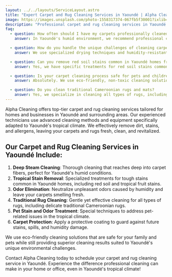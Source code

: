 ```yaml
---
layout: ../../layouts/ServiceLayout.astro
title: "Expert Carpet and Rug Cleaning Services in Yaoundé | Alpha Cleaning"
image: https://images.unsplash.com/photo-1558317374-067fb5f30001?ixlib=rb-4.0.3&ixid=M3wxMjA3fDB8MHxwaG90by1wYWdlfHx8fGVufDB8fHx8fA%3D%3D&auto=format&fit=crop&w=2070&q=80
description: "Professional carpet and rug cleaning services in Yaoundé. Revitalize your floors with Alpha Cleaning's advanced techniques suited for Yaoundé's climate."
faq:
  - question: How often should I have my carpets professionally cleaned in Yaoundé's humid climate?
    answer: In Yaoundé's humid environment, we recommend professional cleaning every 6-9 months. Homes with high foot traffic, pets, or in areas prone to dust may benefit from more frequent cleanings.

  - question: How do you handle the unique challenges of cleaning carpets in Yaoundé's tropical climate?
    answer: We use specialized drying techniques and humidity-resistant treatments to ensure your carpets dry quickly and resist mold growth in Yaoundé's tropical climate.

  - question: Can you remove red soil stains common in Yaoundé homes from carpets and rugs?
    answer: Yes, we have specific treatments for red soil stains common in Yaoundé. Our technicians are experienced in removing these tough stains without damaging your carpets or rugs.

  - question: Is your carpet cleaning process safe for pets and children in Yaoundé homes?
    answer: Absolutely. We use eco-friendly, non-toxic cleaning solutions that are safe for pets and children, while still effectively cleaning your carpets in Yaoundé's unique environment.

  - question: Do you clean traditional Cameroonian rugs and mats?
    answer: Yes, we specialize in cleaning all types of rugs, including traditional Cameroonian rugs and mats. We use gentle yet effective methods that preserve the integrity of these unique items.
---
```


Alpha Cleaning offers top-tier carpet and rug cleaning services tailored for homes and businesses in Yaoundé and surrounding areas. Our experienced technicians use advanced cleaning methods and equipment specifically adapted to Yaoundé's tropical climate. We effectively remove dirt, stains, and allergens, leaving your carpets and rugs fresh, clean, and revitalized.

## Our Carpet and Rug Cleaning Services in Yaoundé Include:

1. **Deep Steam Cleaning**: Thorough cleaning that reaches deep into carpet fibers, perfect for Yaoundé's humid conditions.
2. **Tropical Stain Removal**: Specialized treatments for tough stains common in Yaoundé homes, including red soil and tropical fruit stains.
3. **Odor Elimination**: Neutralize unpleasant odors caused by humidity and leave your carpets smelling fresh.
4. **Traditional Rug Cleaning**: Gentle yet effective cleaning for all types of rugs, including delicate traditional Cameroonian rugs.
5. **Pet Stain and Odor Treatment**: Special techniques to address pet-related issues in the tropical climate.
6. **Carpet Protection**: Apply a protective coating to guard against future stains, spills, and humidity damage.

We use eco-friendly cleaning solutions that are safe for your family and pets while still providing superior cleaning results suited to Yaoundé's unique environmental challenges.

Contact Alpha Cleaning today to schedule your carpet and rug cleaning service in Yaoundé. Experience the difference professional cleaning can make in your home or office, even in Yaoundé's tropical climate!